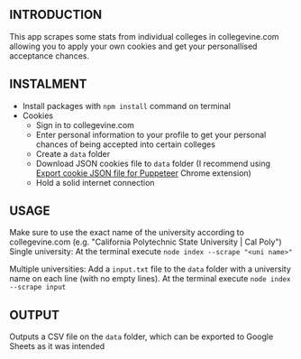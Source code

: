 INTRODUCTION
------------
This app scrapes some stats from individual colleges in collegevine.com allowing you to apply your own cookies and get your personallised acceptance chances.


INSTALMENT
----------
* Install packages with ``` npm install ``` command on terminal
* Cookies
    * Sign in to collegevine.com
    * Enter personal information to your profile to get your personal chances of being accepted into certain colleges
    * Create a ``` data ``` folder
    * Download JSON cookies file to ``` data ``` folder (I recommend using [Export cookie JSON file for Puppeteer](https://chrome.google.com/webstore/detail/%E3%82%AF%E3%83%83%E3%82%AD%E3%83%BCjson%E3%83%95%E3%82%A1%E3%82%A4%E3%83%AB%E5%87%BA%E5%8A%9B-for-puppet/nmckokihipjgplolmcmjakknndddifde?hl=en) Chrome extension)
    * Hold a solid internet connection


USAGE
-----
Make sure to use the exact name of the university according to collegevine.com (e.g. "California Polytechnic State University | Cal Poly")
Single university: 
    At the terminal execute ``` node index --scrape "<uni name>" ```

Multiple universities:
    Add a ``` input.txt ``` file to the ``` data ``` folder with a university name on each line (with no empty lines).
    At the terminal execute ``` node index --scrape input ```
    
OUTPUT
------

Outputs a CSV file on the ``` data ``` folder, which can be exported to Google Sheets as it was intended
